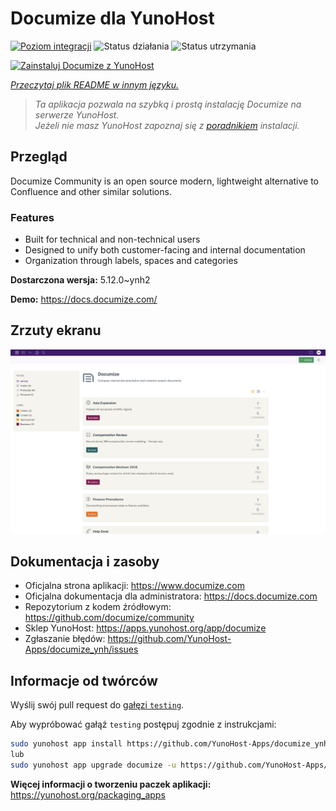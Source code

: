 <!--
To README zostało automatycznie wygenerowane przez <https://github.com/YunoHost/apps/tree/master/tools/readme_generator>
Nie powinno być ono edytowane ręcznie.
-->

# Documize dla YunoHost

[![Poziom integracji](https://apps.yunohost.org/badge/integration/documize)](https://ci-apps.yunohost.org/ci/apps/documize/)
![Status działania](https://apps.yunohost.org/badge/state/documize)
![Status utrzymania](https://apps.yunohost.org/badge/maintained/documize)

[![Zainstaluj Documize z YunoHost](https://install-app.yunohost.org/install-with-yunohost.svg)](https://install-app.yunohost.org/?app=documize)

*[Przeczytaj plik README w innym języku.](./ALL_README.md)*

> *Ta aplikacja pozwala na szybką i prostą instalację Documize na serwerze YunoHost.*  
> *Jeżeli nie masz YunoHost zapoznaj się z [poradnikiem](https://yunohost.org/install) instalacji.*

## Przegląd

Documize Community is an open source modern, lightweight alternative to Confluence and other similar solutions.

### Features

- Built for technical and non-technical users
- Designed to unify both customer-facing and internal documentation
- Organization through labels, spaces and categories

**Dostarczona wersja:** 5.12.0~ynh2

**Demo:** <https://docs.documize.com/>

## Zrzuty ekranu

![Zrzut ekranu z Documize](./doc/screenshots/screenshot.png)

## Dokumentacja i zasoby

- Oficjalna strona aplikacji: <https://www.documize.com>
- Oficjalna dokumentacja dla administratora: <https://docs.documize.com>
- Repozytorium z kodem źródłowym: <https://github.com/documize/community>
- Sklep YunoHost: <https://apps.yunohost.org/app/documize>
- Zgłaszanie błędów: <https://github.com/YunoHost-Apps/documize_ynh/issues>

## Informacje od twórców

Wyślij swój pull request do [gałęzi `testing`](https://github.com/YunoHost-Apps/documize_ynh/tree/testing).

Aby wypróbować gałąź `testing` postępuj zgodnie z instrukcjami:

```bash
sudo yunohost app install https://github.com/YunoHost-Apps/documize_ynh/tree/testing --debug
lub
sudo yunohost app upgrade documize -u https://github.com/YunoHost-Apps/documize_ynh/tree/testing --debug
```

**Więcej informacji o tworzeniu paczek aplikacji:** <https://yunohost.org/packaging_apps>
